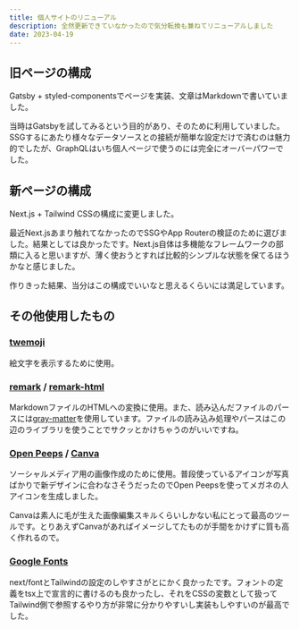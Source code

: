```yaml
---
title: 個人サイトのリニューアル
description: 全然更新できていなかったので気分転換も兼ねてリニューアルしました
date: 2023-04-19
---
```


## 旧ページの構成
Gatsby + styled-componentsでページを実装、文章はMarkdownで書いていました。

当時はGatsbyを試してみるという目的があり、そのために利用していました。SSGするにあたり様々なデータソースとの接続が簡単な設定だけで済むのは魅力的でしたが、GraphQLはいち個人ページで使うのには完全にオーバーパワーでした。

## 新ページの構成
Next.js + Tailwind CSSの構成に変更しました。

最近Next.jsあまり触れてなかったのでSSGやApp Routerの検証のために選びました。結果としては良かったです。Next.js自体は多機能なフレームワークの部類に入ると思いますが、薄く使おうとすれば比較的シンプルな状態を保てるほうかなと感じました。

作りきった結果、当分はこの構成でいいなと思えるくらいには満足しています。

## その他使用したもの

### [twemoji](https://www.npmjs.com/package/twemoji)

絵文字を表示するために使用。

### [remark](https://www.npmjs.com/package/remark) / [remark\-html](https://www.npmjs.com/package/remark-html)

MarkdownファイルのHTMLへの変換に使用。また、読み込んだファイルのパースには[gray\-matter](https://www.npmjs.com/package/gray-matter)を使用しています。ファイルの読み込み処理やパースはこの辺のライブラリを使うことでサクッとかけちゃうのがいいですね。

### [Open Peeps](https://www.openpeeps.com) / [Canva](https://www.canva.com)

ソーシャルメディア用の画像作成のために使用。普段使っているアイコンが写真ばかりで新デザインに合わなさそうだったのでOpen Peepsを使ってメガネの人アイコンを生成しました。

Canvaは素人に毛が生えた画像編集スキルくらいしかない私にとって最高のツールです。とりあえずCanvaがあればイメージしてたものが手間をかけずに質も高く作れるので。

### [Google Fonts](https://fonts.google.com)

next/fontとTailwindの設定のしやすさがとにかく良かったです。フォントの定義をtsx上で宣言的に書けるのも良かったし、それをCSSの変数として扱ってTailwind側で参照するやり方が非常に分かりやすいし実装もしやすいのが最高でした。
